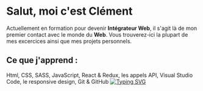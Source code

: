 # Salut, moi c'est Clément #
Actuellement en formation pour devenir **Intégrateur Web**, il s'agit là de mon premier contact avec le monde du **Web**.
Vous trouverez-ici la plupart de mes excercices ainsi que mes projets personnels.
## Ce que j'apprend : ##
Html, CSS, SASS, JavaScript, React & Redux, les appels API, Visual Studio Code, le responsive design, Git & GitHub
[![Typing SVG](https://readme-typing-svg.demolab.com?font=Fira+Code&pause=1000&width=435&lines=%3C!DOCTYPE+html%3E;%3Chtml+lang%3D%22fr%22%3E)](https://git.io/typing-svg)
